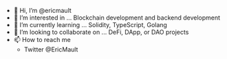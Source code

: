 - 👋 Hi, I’m @ericmault
- 👀 I’m interested in ... Blockchain development and backend development
- 🌱 I’m currently learning ... Solidity, TypeScript, Golang 
- 💞️ I’m looking to collaborate on ... DeFi, DApp, or DAO projects
- 📫 How to reach me 
  - Twitter @EricMault

